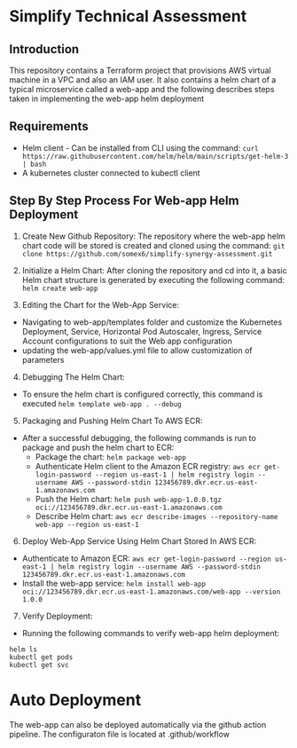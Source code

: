 # Simplify Technical Assessment 
## Introduction
This repository contains a Terraform project that provisions AWS virtual machine in a VPC and also an IAM user. It also contains a helm chart of a typical microservice called a web-app and the following describes steps taken in implementing the web-app helm deployment

## Requirements
- Helm client - Can be installed from CLI using the command: `curl https://raw.githubusercontent.com/helm/helm/main/scripts/get-helm-3 | bash`
- A kubernetes cluster connected to kubectl client

## Step By Step Process For Web-app Helm Deployment
1) Create New Github Repository: The repository where the web-app helm chart code will be stored is created and cloned using the command: `git clone https://github.com/somex6/simplify-synergy-assessment.git`

2) Initialize a Helm Chart: After cloning the repository and cd into it, a basic Helm chart structure is generated by executing the following command: `helm create web-app`

3) Editing the Chart for the Web-App Service: 
- Navigating to web-app/templates folder and customize the Kubernetes Deployment, Service, Horizontal Pod Autoscaler, Ingress, Service Account configurations to suit the Web app configuration
- updating the web-app/values.yml file to allow customization of parameters

4) Debugging The Helm Chart: 
- To ensure the helm chart is configured correctly, this command is executed `helm template web-app . --debug`

5) Packaging and Pushing Helm Chart To AWS ECR:
- After a successful debugging, the following commands is run to package and push the helm chart to ECR:
  - Package the chart: `helm package web-app`
  - Authenticate Helm client to the Amazon ECR registry:
  `aws ecr get-login-password --region us-east-1 | helm registry login --username AWS --password-stdin 123456789.dkr.ecr.us-east-1.amazonaws.com` 
  - Push the Helm chart: `helm push web-app-1.0.0.tgz oci://123456789.dkr.ecr.us-east-1.amazonaws.com`
  - Describe Helm chart: `aws ecr describe-images --repository-name web-app --region us-east-1`

6) Deploy Web-App Service Using Helm Chart Stored In AWS ECR:
- Authenticate to Amazon ECR: `aws ecr get-login-password --region us-east-1 | helm registry login --username AWS --password-stdin 123456789.dkr.ecr.us-east-1.amazonaws.com`
- Install the web-app service: `helm install web-app oci://123456789.dkr.ecr.us-east-1.amazonaws.com/web-app --version 1.0.0`

7) Verify Deployment: 
- Running the following commands to verify web-app helm deployment: 
```
helm ls
kubectl get pods
kubectl get svc
```

# Auto Deployment 
The web-app can also be deployed automatically via the github action pipeline. The configuraton file is located at .github/workflow